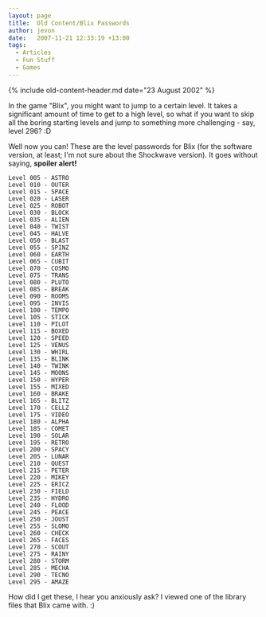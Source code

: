 ```yaml
---
layout: page
title:  Old Content/Blix Passwords
author: jevon
date:   2007-11-21 12:33:19 +13:00
tags:
  - Articles
  - Fun Stuff
  - Games
---
```


{% include old-content-header.md date="23 August 2002" %}

In the game "Blix", you might want to jump to a certain level. It takes a significant amount of time to get to a high level, so what if you want to skip all the boring starting levels and jump to something more challenging - say, level 296? :D

Well now you can! These are the level passwords for Blix (for the software version, at least; I'm not sure about the Shockwave version). It goes without saying, **spoiler alert!**

```
Level 005 - ASTRO
Level 010 - OUTER
Level 015 - SPACE
Level 020 - LASER
Level 025 - ROBOT
Level 030 - BLOCK
Level 035 - ALIEN
Level 040 - TWIST
Level 045 - HALVE
Level 050 - BLAST
Level 055 - SPINZ
Level 060 - EARTH
Level 065 - CUBIT
Level 070 - COSMO
Level 075 - TRANS
Level 080 - PLUTO
Level 085 - BREAK
Level 090 - ROOMS
Level 095 - INVIS
Level 100 - TEMPO
Level 105 - STICK
Level 110 - PILOT
Level 115 - BOXED
Level 120 - SPEED
Level 125 - VENUS
Level 130 - WHIRL
Level 135 - BLINK
Level 140 - TWINK
Level 145 - MOONS
Level 150 - HYPER
Level 155 - MIXED
Level 160 - BRAKE
Level 165 - BLITZ
Level 170 - CELLZ
Level 175 - VIDEO
Level 180 - ALPHA
Level 185 - COMET
Level 190 - SOLAR
Level 195 - RETRO
Level 200 - SPACY
Level 205 - LUNAR
Level 210 - QUEST
Level 215 - PETER
Level 220 - MIKEY
Level 225 - ERICZ
Level 230 - FIELD
Level 235 - HYDRO
Level 240 - FLOOD
Level 245 - PEACE
Level 250 - JOUST
Level 255 - SLOMO
Level 260 - CHECK
Level 265 - FACES
Level 270 - SCOUT
Level 275 - RAINY
Level 280 - STORM
Level 285 - MECHA
Level 290 - TECNO
Level 295 - AMAZE
```

How did I get these, I hear you anxiously ask? I viewed one of the library files that Blix came with. :)
